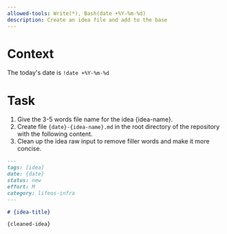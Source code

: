 ```yaml
---
allowed-tools: Write(*), Bash(date +%Y-%m-%d)
description: Create an idea file and add to the base
---
```


# Context

The today's date is `!date +%Y-%m-%d`

# Task

1. Give the 3-5 words file name for the idea {idea-name}.
2. Create file `{date}-{idea-name}.md` in the root directory of the repository with the following content.
3. Clean up the idea raw input to remove filler words and make it more concise.

```markdown
---
tags: [idea]
date: {date}
status: new
effort: M
category: lifeos-infra
---

# {idea-title}

{cleaned-idea}
```
